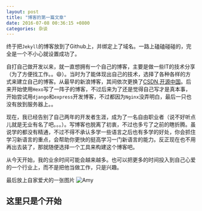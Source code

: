 ```yaml
---
layout: post
title: "博客的第一篇文章"
date: 2016-07-08 00:36:15 +0800
categories: 杂谈
---
```

终于把`Jekyll`的博客放到了Github上，并绑定上了域名。一路上磕磕碰碰的，完全是一个不小心就设置成功了。

自打自己做开发以来，就一直想拥有一个自己的博客，主要是做一些IT的技术分享（为了方便找工作。。😄）。当时为了能体现出自己的技术，选择了各种各样的方式来建立自己的博客。从最早的新浪博客，其间依次更换了[CSDN](http://blog.csdn.net/grozy_sun/),[开源中国](http://my.oschina.net/9meo)。后来开始使用`Hexo`写了一阵子的博客，不过后来为了还是觉得自己写才是真本事，开始尝试用`django`和`express`开发博客，不过都因为`Nginx`没弄明白，最后一只也没有放到服务器上。。

现在，我已经告别了自己两年的开发者生涯，成为了一名自由职业者（说不好听点儿就是无业有名了吧。。。）。写博客也脱离了初衷，不过也多亏了之前的瞎折腾。虽说学的都没有精通，不过不得不承认多学一些语言之后也有多学的好处，你会抓住学习新语言的重点，会帮助你更快的挺高学习一门新语言的能力。反正现在也不用再出去装了，那就随便选择一个工具来构建这个博客吧。

从今天开始，我的业余时间可能会越来越多。也可以把更多的时间投入到自己心爱的一个行业上，而不是把他当做工作，只是兴趣。

最后放上自家爱犬的一张图片
![Amy](http://objc.co/images/2016-07-08/IMG_2484.JPG)

## 这里只是个开始
